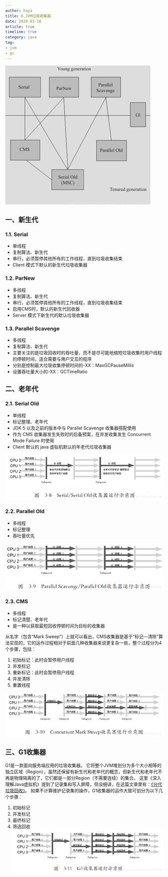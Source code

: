 ```yaml
---
author: haya
title: 6.JVM垃圾收集器
date: 2020-03-10
article: true
timeline: true
category: java
tag:
- jvm
- gc
---
```



![collectors](/assets/java/jvm/gc/collectors.png)
## 一、新生代
### 1.1. Serial

- 单线程
- 复制算法、新生代
- 串行，必须暂停其他所有的工作线程，直到垃圾收集结束
- Client 模式下默认的新生代垃圾收集器

### 1.2. ParNew

- 多线程
- 复制算法、新生代
- 串行，必须暂停其他所有的工作线程，直到垃圾收集结束
- 启用CMS时，默认的新生代回收器
- Server 模式下新生代的默认垃圾收集器

### 1.3. Parallel Scavenge

- 多线程
- 复制算法、新生代
- 主要关注的是垃圾回收时的吞吐量，而不是尽可能地缩短垃圾收集时用户线程的停顿时间，适合需要与用户交互的程序
- 分别是控制最大垃圾收集停顿时间的-XX：MaxGCPauseMillis
- 设置吞吐量大小的-XX：GCTimeRatio


## 二、老年代
### 2.1. Serial Old

- 单线程
- 标记整理、老年代
- JDK 5 以及之前的版本中与 Parallel Scavenge 收集器搭配使用
- 作为 CMS 收集器发生失败时的后备预案，在并发收集发生 Concurrent Mode Failure 时使用
- Client 默认的 java 虚拟机默认的年老代垃圾收集器

![serial-old](/assets/java/jvm/gc/serial-old.png)

### 2.2. Parallel Old
- 多线程
- 标记整理
- 吞吐量优先

![parallel-old](/assets/java/jvm/gc/parallel-old.png)

### 2.3. CMS
- 多线程
- 标记清楚、老年代
- 是一种以获取最短回收停顿时间为目标的收集器

从名字（包含“Mark Sweep”）上就可以看出，CMS收集器是基于“标记—清除”算法实现的，它的运作过程相对于前面几种收集器来说更复杂一些，整个过程分为4个步骤，包括：

1. 初始标记：此时会暂停用户线程
2. 并发标记
3. 重新标记：此时会暂停用户线程
4. 并发清除
4. 重置线程

![cms](/assets/java/jvm/gc/cms.png)

## 三、G1收集器
G1是一款面向服务端应用的垃圾收集器。
它将整个JVM堆划分为多个大小相等的独立区域（Region），虽然还保留有新生代和老年代的概念，但新生代和老年代不再是物理隔离的了，它们都是一部分Region（不需要连续）的集合。
这里《深入理解Java虚拟机》提到了记录集和写入屏障，但没细讲，在这篇文章里有：[《分代垃圾回收》](4.分代垃圾回收.html)。
如果不计算维护记录集的操作，G1收集器的运作大致可划分为以下几个步骤：
1. 初始标记
2. 并发标记
3. 最终标记
4. 筛选回收
![g1](/assets/java/jvm/gc/g1.png)



